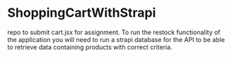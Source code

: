 # ShoppingCartWithStrapi

repo to submit cart.jsx for assignment.
To run the restock functionality of the application you will need to run a strapi database 
for the API to be able to retrieve data containing products with correct criteria.
